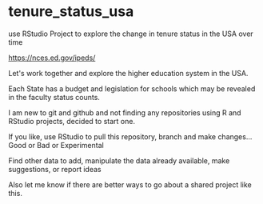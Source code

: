 # tenure_status_usa
use RStudio Project to explore the change in tenure status in the USA over time

https://nces.ed.gov/ipeds/

Let's work together and explore the higher education system in the USA.

Each State has a budget and legislation for schools which may be revealed in the faculty status counts.

I am new to git and github and not finding any repositories using R and RStudio projects, decided to start one.

If you like, use RStudio to pull this repository, branch and make changes... Good or Bad or Experimental

Find other data to add, manipulate the data already available, make suggestions, or report ideas

Also let me know if there are better ways to go about a shared project like this.
